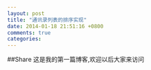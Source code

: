 ```yaml
---
layout: post
title: "通讯录列表的排序实现"
date: 2014-01-18 21:51:16 +0800
comments: true
categories: 
---
```

##Share
这是我的第一篇博客,欢迎以后大家来访问
